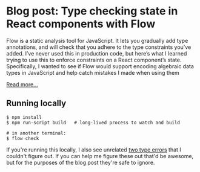 # Blog post: Type checking state in React components with Flow

Flow is a static analysis tool for JavaScript. It lets you gradually add type annotations, and will check that you adhere to the type constraints you’ve added. I’ve never used this in production code, but here’s what I learned trying to use this to enforce constraints on a React component’s state. Specifically, I wanted to see if Flow would support encoding algebraic data types in JavaScript and help catch mistakes I made when using them

[Read more...](https://medium.com/@krob/type-checking-state-in-react-components-with-flow-f1f1ec84f395)

## Running locally
```
$ npm install
$ npm run-script build   # long-lived process to watch and build

# in another terminal:
$ flow check
```

If you're running this locally, I also see unrelated [two type errors](doc/bug.png) that I couldn't figure out.  If you can help me figure these out that'd be awesome, but for the purposes of the blog post they're safe to ignore.

